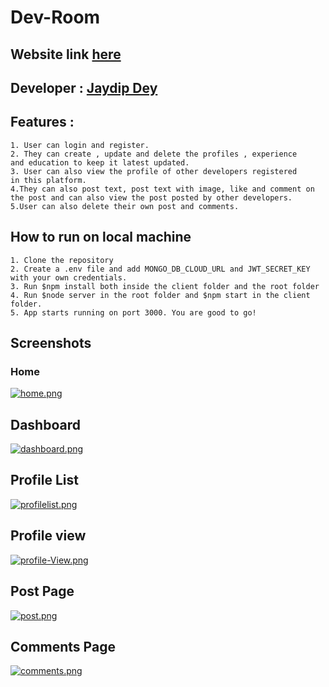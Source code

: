 # Dev-Room

## Website link [here](https://dev-room.herokuapp.com/)

## Developer : [Jaydip Dey](https://github.com/jaydip1235)

## Features :

    1. User can login and register.
    2. They can create , update and delete the profiles , experience
    and education to keep it latest updated.
    3. User can also view the profile of other developers registered
    in this platform.
    4.They can also post text, post text with image, like and comment on 
    the post and can also view the post posted by other developers.
    5.User can also delete their own post and comments.

## How to run on local machine

    1. Clone the repository
    2. Create a .env file and add MONGO_DB_CLOUD_URL and JWT_SECRET_KEY
    with your own credentials.
    3. Run $npm install both inside the client folder and the root folder
    4. Run $node server in the root folder and $npm start in the client
    folder.
    5. App starts running on port 3000. You are good to go!


## Screenshots
### Home
[![home.png](https://i.postimg.cc/C5YrDfFG/home.png)](https://postimg.cc/sQ6JCxGx)
## Dashboard
[![dashboard.png](https://i.postimg.cc/sXCTdZGk/dashboard.png)](https://postimg.cc/VS4qXvRg)
## Profile List
[![profilelist.png](https://i.postimg.cc/1zrqXgjh/profilelist.png)](https://postimg.cc/cK6H5JWX)
## Profile view
[![profile-View.png](https://i.postimg.cc/7YtXPRTM/profile-View.png)](https://postimg.cc/zVWT007V)
## Post Page
[![post.png](https://i.postimg.cc/vZRgvLRw/post.png)](https://postimg.cc/kBcgJSXT)
## Comments Page
[![comments.png](https://i.postimg.cc/vBmcm0nf/comments.png)](https://postimg.cc/cKVs9MXL)




